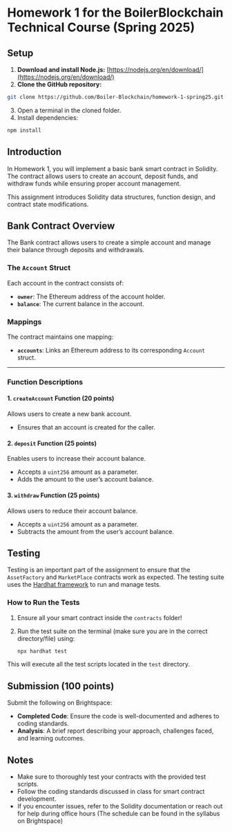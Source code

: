 # **Homework 1 for the BoilerBlockchain Technical Course (Spring 2025)**  

## **Setup**  

1. **Download and install Node.js:** [https://nodejs.org/en/download/](https://nodejs.org/en/download/)  
2. **Clone the GitHub repository:**  
```bash
git clone https://github.com/Boiler-Blockchain/homework-1-spring25.git
```
3.	Open a terminal in the cloned folder.
4.	Install dependencies:
```bash
npm install
```

## Introduction

In Homework 1, you will implement a basic bank smart contract in Solidity. The contract allows users to create an account, deposit funds, and withdraw funds while ensuring proper account management.

This assignment introduces Solidity data structures, function design, and contract state modifications.

## Bank Contract Overview

The Bank contract allows users to create a simple account and manage their balance through deposits and withdrawals.

### **The `Account` Struct**  

Each account in the contract consists of:  

- **`owner`**: The Ethereum address of the account holder.  
- **`balance`**: The current balance in the account.  

### **Mappings**  

The contract maintains one mapping:  

- **`accounts`**: Links an Ethereum address to its corresponding `Account` struct.  

---

### **Function Descriptions**  

#### **1. `createAccount` Function (20 points)**  

Allows users to create a new bank account.  

- Ensures that an account is created for the caller.  

#### **2. `deposit` Function (25 points)**  

Enables users to increase their account balance.  

- Accepts a `uint256` amount as a parameter.  
- Adds the amount to the user’s account balance.  

#### **3. `withdraw` Function (25 points)**  

Allows users to reduce their account balance.  

- Accepts a `uint256` amount as a parameter.  
- Subtracts the amount from the user’s account balance.  

## Testing

Testing is an important part of the assignment to ensure that the `AssetFactory` and `MarketPlace` contracts work as expected. The testing suite uses the [Hardhat framework](https://hardhat.org/) to run and manage tests.

### How to Run the Tests
1. Ensure all your smart contract inside the `contracts` folder!

2. Run the test suite on the terminal (make sure you are in the correct directory/file) using:
   ```bash
   npx hardhat test
   ```

This will execute all the test scripts located in the `test` directory.

## Submission (100 points)

Submit the following on Brightspace:

- **Completed Code**: Ensure the code is well-documented and adheres to coding standards.
- **Analysis**: A brief report describing your approach, challenges faced, and learning outcomes.

## Notes

- Make sure to thoroughly test your contracts with the provided test scripts.
- Follow the coding standards discussed in class for smart contract development.
- If you encounter issues, refer to the Solidity documentation or reach out for help during office hours (The schedule can be found in the syllabus on Brightspace)
